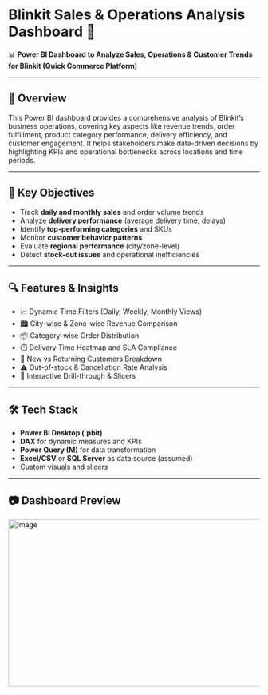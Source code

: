 # Blinkit Sales & Operations Analysis Dashboard 🚀

📊 **Power BI Dashboard to Analyze Sales, Operations & Customer Trends for Blinkit (Quick Commerce Platform)**

---

## 📌 Overview

This Power BI dashboard provides a comprehensive analysis of Blinkit’s business operations, covering key aspects like revenue trends, order fulfillment, product category performance, delivery efficiency, and customer engagement. It helps stakeholders make data-driven decisions by highlighting KPIs and operational bottlenecks across locations and time periods.

---

## 🎯 Key Objectives

- Track **daily and monthly sales** and order volume trends
- Analyze **delivery performance** (average delivery time, delays)
- Identify **top-performing categories** and SKUs
- Monitor **customer behavior patterns**
- Evaluate **regional performance** (city/zone-level)
- Detect **stock-out issues** and operational inefficiencies

---

## 🔍 Features & Insights

- 📈 Dynamic Time Filters (Daily, Weekly, Monthly Views)
- 🏙️ City-wise & Zone-wise Revenue Comparison
- 📦 Category-wise Order Distribution
- ⏱️ Delivery Time Heatmap and SLA Compliance
- 👥 New vs Returning Customers Breakdown
- ⚠️ Out-of-stock & Cancellation Rate Analysis
- 🔄 Interactive Drill-through & Slicers

---

## 🛠️ Tech Stack

- **Power BI Desktop (.pbit)**
- **DAX** for dynamic measures and KPIs
- **Power Query (M)** for data transformation
- **Excel/CSV** or **SQL Server** as data source (assumed)
- Custom visuals and slicers

---

## 📷 Dashboard Preview

<img width="616" height="335" alt="image" src="https://github.com/user-attachments/assets/2bf67b0b-0313-4fe1-926c-811821aed765" />


